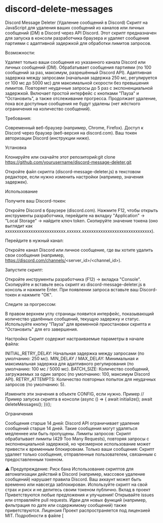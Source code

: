 # discord-delete-messages
Discord Message Deleter (Удаление сообщений в Discord)
Скрипт на JavaScript для удаления ваших сообщений из каналов или личных сообщений (DM) в Discord через API Discord. Этот скрипт предназначен для запуска в консоли разработчика браузера и удаляет сообщения партиями с адаптивной задержкой для обработки лимитов запросов.

Возможности:

Удаляет только ваши сообщения из указанного канала Discord или личных сообщений (DM).
Обрабатывает сообщения партиями (по 100 сообщений за раз, максимум, разрешённый Discord API).
Адаптивная задержка между запросами (начальная задержка 250 мс, регулируется от 100 мс до 5000 мс) для максимальной скорости без превышения лимитов.
Повторяет неудачные запросы до 5 раз с экспоненциальной задержкой.
Включает простой интерфейс с кнопками "Пауза" и "Остановить", а также отслеживание прогресса.
Продолжает удаление, пока все доступные сообщения не будут удалены (нет жёсткого ограничения на количество сообщений).

Требования:

Современный веб-браузер (например, Chrome, Firefox).
Доступ к Discord через браузер (веб-версия на discord.com).
Ваш токен авторизации Discord (инструкции ниже).

Установка

Клонируйте или скачайте этот репозиторий:git clone https://github.com/yourusername/discord-message-deleter.git


Откройте файл скрипта (discord-message-deleter.js) в текстовом редакторе, если нужно изменить настройки (например, значения задержек).

Использование

Получите ваш Discord-токен:

Откройте Discord в браузере (discord.com).
Нажмите F12, чтобы открыть инструменты разработчика, перейдите на вкладку "Application" → "Local Storage" → найдите ключ token.
Скопируйте значение токена (оно выглядит как xxxxxxxxxxxxxxxxxxxxxxxxxx.xxxxxx.xxxxxxxxxxxxxxxxxxxxxxxxxxxxxx).


Перейдите в нужный канал:

Откройте канал Discord или личное сообщение, где вы хотите удалить свои сообщения (например, https://discord.com/channels/<server_id>/<channel_id>).


Запустите скрипт:

Откройте инструменты разработчика (F12) → вкладка "Console".
Скопируйте и вставьте весь скрипт из discord-message-deleter.js в консоль и нажмите Enter.
При появлении запроса вставьте ваш Discord-токен и нажмите "ОК".


Следите за прогрессом:

В правом верхнем углу страницы появится интерфейс, показывающий количество удалённых сообщений, текущую задержку и статус.
Используйте кнопку "Пауза" для временной приостановки скрипта и "Остановить" для его завершения.



Настройка
Скрипт содержит настраиваемые параметры в начале файла:

INITIAL_RETRY_DELAY: Начальная задержка между запросами (по умолчанию: 250 мс).
MIN_DELAY / MAX_DELAY: Минимальная и максимальная задержка для адаптивного регулирования (по умолчанию: 100 мс / 5000 мс).
BATCH_SIZE: Количество сообщений, загружаемых за один запрос (по умолчанию: 100, максимум Discord API).
RETRY_ATTEMPTS: Количество повторных попыток для неудачных запросов (по умолчанию: 5).

Измените эти значения в объекте CONFIG, если нужно.
Пример
// Пример запуска скрипта в консоли
(async () => {
    await initialize();
    await deleteMessages();
})();

Ограничения

Сообщения старше 14 дней: Discord API ограничивает удаление сообщений старше 14 дней. Такие сообщения могут удаляться медленнее или быть пропущены.
Лимиты запросов: Скрипт обрабатывает лимиты (429 Too Many Requests), повторяя запросы с экспоненциальной задержкой, но чрезмерное использование может привести к временным блокировкам.
Только ваши сообщения: Скрипт удаляет только сообщения, отправленные пользователем, связанным с предоставленным токеном.

⚠️ Предупреждение: Риск бана
Использование скриптов для автоматизации действий в Discord (например, массовое удаление сообщений) нарушает правила Discord. Ваш аккаунт может быть временно или навсегда заблокирован. Используйте скрипт на свой страх и риск и не делитесь своим токеном публично.
Вклад в проект
Приветствуются любые предложения и улучшения! Открывайте issues или отправляйте pull requests. Идеи для новых функций (например, фильтрация по дате или содержимому сообщений) также приветствуются.
Лицензия
Проект распространяется под лицензией MIT. Подробности в файле [
